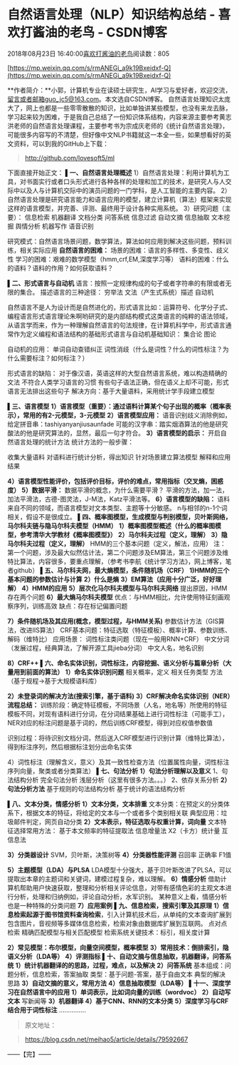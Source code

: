 
# 自然语言处理（NLP）知识结构总结 - 喜欢打酱油的老鸟 - CSDN博客


2018年08月23日 16:40:00[喜欢打酱油的老鸟](https://me.csdn.net/weixin_42137700)阅读数：805


[https://mp.weixin.qq.com/s/rmANEGi_a9k19Bxeidxf-Q](https://mp.weixin.qq.com/s/rmANEGi_a9k19Bxeidxf-Q)

**作者简介：**小郭，计算机专业在读硕士研究生，AI学习与爱好者，欢迎交流，留言或者邮箱guo_jc5@163.com。本文选自CSDN博客。
自然语言处理知识太庞大了，网上也都是一些零零散散的知识，比如单独讲某些模型，也没有来龙去脉，学习起来较为困难，于是我自己总结了一份知识体系结构，内容来源主要参考黄志洪老师的自然语言处理课程，主要参考书为宗成庆老师的《统计自然语言处理》，可能很多内容写的不清楚，但好像中文NLP书籍就这一本全一些，如果想看好的英文资料，可以到我的GitHub上下载：

> http://github.com/lovesoft5/ml

下面直接开始正文：
**▌一、自然语言处理概述**
1）自然语言处理：利用计算机为工具，对书面实行或者口头形式进行各种各样的处理和加工的技术，是研究人与人交际中以及人与计算机交际中的演员问题的一门学科，是人工智能的主要内容。
2）自然语言处理是研究语言能力和语言应用的模型，建立计算机（算法）框架来实现这样的语言模型，并完善、评测、最终用于设计各种实用系统。
3）研究问题（主要）：
信息检索
机器翻译
文档分类
问答系统
信息过滤
自动文摘
信息抽取
文本挖掘
舆情分析
机器写作
语音识别

研究模式：自然语言场景问题，数学算法，算法如何应用到解决这些问题，预料训练，相关实际应用
**自然语言的困难：**
场景的困难：语言的多样性、多变性、歧义性
学习的困难：艰难的数学模型（hmm,crf,EM,深度学习等）
语料的困难：什么的语料？语料的作用？如何获取语料？

**▌二、形式语言与自动机**
语言：按照一定规律构成的句子或者字符串的有限或者无限的集合。
描述语言的三种途径：
穷举法
文法（产生式系统）描述
自动机

自然语言不是人为设计而是自然进化的，形式语言比如：运算符号、化学分子式、编程语言形式语言理论朱啊哟研究的是内部结构模式这类语言的纯粹的语法领域，从语言学而来，作为一种理解自然语言的句法规律，在计算机科学中，形式语言通常作为定义编程和语法结构的基础形式语言与自动机基础知识：
集合论
图论

自动机的应用：
单词自动查错纠正
词性消歧（什么是词性？什么的词性标注？为什么需要标注？如何标注？）

形式语言的缺陷：
对于像汉语，英语这样的大型自然语言系统，难以构造精确的文法
不符合人类学习语言的习惯
有些句子语法正确，但在语义上却不可能，形式语言无法排出这些句子
解决方向：基于大量语料，采用统计学手段建立模型

**▌三、语言模型**
**1）语言模型（重要）：通过语料计算某个句子出现的概率（概率表示），常用的有2-元模型，3-元模型**
**2）语言模型应用：**
语音识别歧义消除例如，给定拼音串：tashiyanyanjiusaunfade
可能的汉字串：踏实烟酒算法的他是研究酸法的他是研究算法的，显然，最后一句才符合。
**3）语言模型的启示：**
开启自然语言处理的统计方法
统计方法的一般步骤：

收集大量语料
对语料进行统计分析，得出知识
针对场景建立算法模型
解释和应用结果

**4）语言模型性能评价，包括评价目标，评价的难点，常用指标（交叉熵，困惑度）**
**5）数据平滑：**
数据平滑的概念，为什么需要平滑？
平滑的方法，加一法，加法平滑法，古德-图灵法，J-M法，Katz平滑法等。
**6）语言模型的缺陷：**
语料来自不同的领域，而语言模型对文本类型、主题等十分敏感。
n与相邻的n-1个词相关，假设不是很成立。
**▌四、概率图模型，生成模型与判别模型，贝叶斯网络，马尔科夫链与隐马尔科夫模型（HMM）**
**1）概率图模型概述（什么的概率图模型，参考清华大学教材《概率图模型》）**
**2）马尔科夫过程（定义，理解）**
**3）隐马尔科夫过程（定义，理解）**
HMM的三个基本问题（定义，解法，应用）
注：第一个问题，涉及最大似然估计法，第二个问题涉及EM算法，第三个问题涉及维特比算法，内容很多，要重点理解，（参考书李航《统计学习方法》，网上博客，笔者github）
**▌五、马尔科夫网，最大熵模型，条件随机场（CRF）**
**1)HMM的三个基本问题的参数估计与计算**
**2）什么是熵**
**3）EM算法（应用十分广泛，好好理解）**
**4）HMM的应用**
**5）层次化马尔科夫模型与马尔科夫网络**
提出原因，HMM存在两个问题
**6）最大熵马尔科夫模型**
优点：与HMM相比，允许使用特征刻画观察序列，训练高效
缺点：存在标记偏置问题

**7）条件随机场及其应用(概念，模型过程，与HMM关系)**
参数估计方法（GIS算法，改进IIS算法）
CRF基本问题：特征选取（特征模板）、概率计算、参数训练、解码（维特比）
应用场景：
词性标注类问题（现在一般用RNN+CRF）
中文分词（发展过程，经典算法，了解开源工具jieba分词）
中文人名，地名识别

**8）CRF++**
**▌六、命名实体识别，词性标注，内容挖掘、语义分析与篇章分析（大量用到前面的算法）**
**1）命名实体识别问题**
相关概率，定义
相关任务类型
方法（基于规程->基于大规模语料库）

**2）未登录词的解决方法(搜索引擎，基于语料)**
**3）CRF解决命名实体识别（NER）流程总结：**
训练阶段：确定特征模板，不同场景（人名，地名等）所使用的特征模板不同，对现有语料进行分词，在分词结果基础上进行词性标注（可能手工），NER对应的标注问题是基于词的，然后训练CRF模型，得到对应权值参数值

识别过程：将待识别文档分词，然后送入CRF模型进行识别计算（维特比算法），得到标注序列，然后根据标注划分出命名实体

4）词性标注（理解含义，意义）及其一致性检查方法（位置属性向量，词性标注序列向量，聚类或者分类算法）
**▌七、句法分析**
**1）句法分析理解以及意义**
1、句法结构分析
完全句法分析
浅层分析（这里有很多方法。。。）
2、依存关系分析
**2）句法分析方法**
基于规则的句法结构分析
基于统计的语法结构分析

**▌八、文本分类，情感分析**
**1）文本分类，文本排重**
文本分类：在预定义的分类体系下，根据文本的特征，将给定的文本与一个或者多个类别相关联
典型应用：垃圾邮件判定，网页自动分类
**2）文本表示，特征选取与权重计算，词向量**
文本特征选择常用方法：
基于本文频率的特征提取法
信息增量法
X2（卡方）统计量
互信息法

**3）分类器设计**
SVM，贝叶斯，决策树等
**4）分类器性能评测**
召回率
正确率
F1值

**5）主题模型（LDA）与PLSA**
LDA模型十分强大，基于贝叶斯改进了PLSA，可以提取出本章的主题词和关键词，建模过程复杂，难以理解。
**6）情感分析**
借助计算机帮助用户快速获取，整理和分析相关评论信息，对带有感情色彩的主观文本进行分析，处理和归纳例如，评论自动分析，水军识别。
某种意义上看，情感分析也是一种特殊的分类问题
**7）应用案例**
**▌九、信息检索，搜索引擎及其原理**
**1）信息检索起源于图书馆资料查询检索**，引入计算机技术后，从单纯的文本查询扩展到包含图片，音视频等多媒体信息检索，检索对象由数据库扩展到互联网。
点对点检索
精确匹配模型与相关匹配模型
检索系统关键技术：标引，相关度计算

**2）常见模型：布尔模型，向量空间模型，概率模型**
**3）常用技术：倒排索引，隐语义分析（LDA等）**
**4）评测指标**
**▌十、自动文摘与信息抽取，机器翻译，问答系统**
**1）统计机器翻译的的思路，过程，难点，以及解决**
**2）问答系统**
基本组成：问题分析，信息检索，答案抽取
类型：基于问题-答案，基于自由文本
典型的解决思路
**3）自动文摘的意义，常用方法**
**4）信息抽取模型（LDA等）**
**▌十一、深度学习在自然语言中的应用**
**1）单词表示，比如词向量的训练（wordvoc）**
**2）自动写文本**
写新闻等
**3）机器翻译**
**4）基于CNN、RNN的文本分类**
**5）深度学习与CRF结合用于词性标注**
...............

> 原文地址：

> https://blog.csdn.net/meihao5/article/details/79592667

——【完】——

